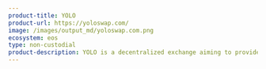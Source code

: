 ```yaml
---
product-title: YOLO
product-url: https://yoloswap.com/
image: /images/output_md/yoloswap.com.png
ecosystem: eos
type: non-custodial
product-description: YOLO is a decentralized exchange aiming to provide a frictionless token swap experience on the EOS network.
---
```


